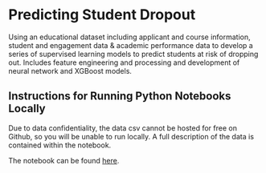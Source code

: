 # Predicting Student Dropout
Using an educational dataset including applicant and course information, student and engagement data & academic performance data to develop a series of supervised learning models to predict students at risk of dropping out. Includes feature engineering and processing and development of neural network and XGBoost models.
## Instructions for Running Python Notebooks Locally
Due to data confidentiality, the data csv cannot be hosted for free on Github, so you will be unable to run locally. A full description of the data is contained within the notebook.

The notebook can be found [here](https://github.com/tomjhagan/portfolio/blob/main/customer-segmentation-clustering/notebooks/eda_and_model.ipynb).
